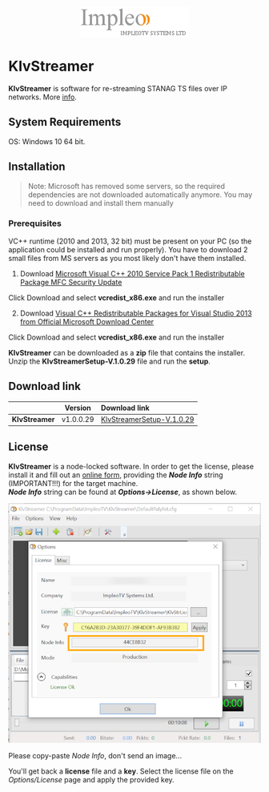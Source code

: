 
<div align="center">
  <a >
    <img src="images/impleo_logo.png" alt="Logo" >
  </a>
</div>

# KlvStreamer

**KlvStreamer** is software for re-streaming STANAG TS files over IP networks.
More [info](https://impleotv.com/products/applications/klvstreamer).

## System Requirements

OS: Windows 10 64 bit.

## Installation

> Note: Microsoft has removed some servers, so the required dependencies are not downloaded automatically anymore. You may need to download and install them manually

### Prerequisites 
VC++ runtime (2010 and 2013, 32 bit) must be present on your PC (so the application could be installed and run properly). You have to download 2 small files from MS servers as you most likely don't have them installed.

1. Download [Microsoft Visual C++ 2010 Service Pack 1 Redistributable Package MFC Security Update](https://nam11.safelinks.protection.outlook.com/?url=https%3A%2F%2Fwww.microsoft.com%2Fen-us%2Fdownload%2Fdetails.aspx%3Fid%3D26999&data=04%7C01%7Cmmrva%40alionscience.com%7C0a48be93135b4e438bc608da12d67d5e%7Cb467f7f8a94a4b7a8d979a9b05951bd8%7C0%7C0%7C637843010768689313%7CUnknown%7CTWFpbGZsb3d8eyJWIjoiMC4wLjAwMDAiLCJQIjoiV2luMzIiLCJBTiI6Ik1haWwiLCJXVCI6Mn0%3D%7C1000&sdata=mZnOEw5abHPXwdhdI5qObRpwAvx33tOqVOEIiHGVBqI%3D&reserved=0)

Click Download and select **vcredist_x86.exe** and run the installer

2. Download [Visual C++ Redistributable Packages for Visual Studio 2013 from Official Microsoft Download Center](https://nam11.safelinks.protection.outlook.com/?url=https%3A%2F%2Fwww.microsoft.com%2Fen-us%2Fdownload%2Fdetails.aspx%3Fid%3D40784&data=04%7C01%7Cmmrva%40alionscience.com%7C0a48be93135b4e438bc608da12d67d5e%7Cb467f7f8a94a4b7a8d979a9b05951bd8%7C0%7C0%7C637843010768689313%7CUnknown%7CTWFpbGZsb3d8eyJWIjoiMC4wLjAwMDAiLCJQIjoiV2luMzIiLCJBTiI6Ik1haWwiLCJXVCI6Mn0%3D%7C1000&sdata=knjULmvl44fhOyPxxIvBroc51S9EvK3gSOYGQCWIQi4%3D&reserved=0)

Click Download and select **vcredist_x86.exe** and run the installer

**KlvStreamer** can be downloaded as a **zip** file that contains the installer.  
Unzip the **KlvStreamerSetup-V.1.0.29** file and run the **setup**.

## Download link

|          | Version             | Download link                                                           | 
|:---------|:-------------------:|:------------------------------------------------------------------------|
| **KlvStreamer** |  v1.0.0.29 | [KlvStreamerSetup-V.1.0.29](https://github.com/impleotv/klvstreamer-release/releases/download/v1.0.0.29/KlvStreamerSetup-V.1.0.29.zip) | 




## License

**KlvStreamer** is a node-locked software. In order to get the license, please install it and fill out an [online form](https://docs.google.com/forms/d/e/1FAIpQLSd_XW6bDsFce1G1cpds4gMQNlwNax0CvkWzcMbscxZ5rLaIbA/viewform), providing the ***Node Info*** string (IMPORTANT!!!) for the target machine.  
***Node Info*** string can be found at ***Options->License***, as shown below.

![NodeInfo string](images/license.png)

Please copy-paste *Node Info*, don't send an image...

You'll get back a **license** file and a **key**.
Select the license file on the *Options/License* page and apply the provided key.
